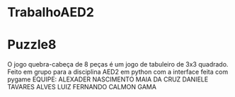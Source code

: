 ﻿# TrabalhoAED2 
# Puzzle8

O jogo quebra-cabeça de 8 peças é um jogo de tabuleiro de 3x3 quadrado.
Feito em grupo para a disciplina AED2 em python com a interface feita com pygame
EQUIPE:
ALEXADER NASCIMENTO MAIA DA CRUZ
DANIELE TAVARES ALVES
LUIZ FERNANDO CALMON GAMA
